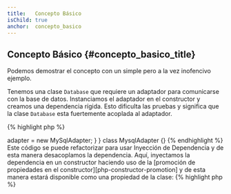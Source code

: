```yaml
---
title:   Concepto Básico
isChild: true
anchor:  concepto_basico
---
```


## Concepto Básico {#concepto_basico_title}

Podemos demostrar el concepto con un simple pero a la vez inofencivo ejemplo.

Tenemos una clase `Database` que requiere un adaptador para comunicarse con la base de datos. 
Instanciamos el adaptador en el constructor y creamos una dependencia rígida.
Esto dificulta las pruebas y significa que la clase `Database`
esta fuertemente acoplada al adaptador.

{% highlight php %}
<?php
namespace Database;

class Database
{
    protected $adapter;

    public function __construct()
    {
        $this->adapter = new MySqlAdapter;
    }
}

class MysqlAdapter {}
{% endhighlight %}

Este código se puede refactorizar para usar Inyección de Dependencia y de esta manera desacoplamos la dependencia.
Aquí, inyectamos la dependencia en un constructor haciendo uso de la [promoción de propiedades en el constructor][php-constructor-promotion]
y de esta manera estará disponible como una propiedad de la clase:

{% highlight php %}
<?php
namespace Database;

class Database
{
    public function __construct(protected MySqlAdapter $adapter)
    {
    }
}

class MysqlAdapter {}
{% endhighlight %}

Ahora le estamos dando a la clase `Database` su dependencia en lugar de crearla directamente.
Incluso podríamos crear un método que acepte un argumento de la dependencia y configurarla
de esa manera, o si la propiedad `$adapter` fuera `public` podríamos configurarla directamente.

[php-constructor-promotion]: https://www.php.net/manual/en/language.oop5.decon.php#language.oop5.decon.constructor.promotion
